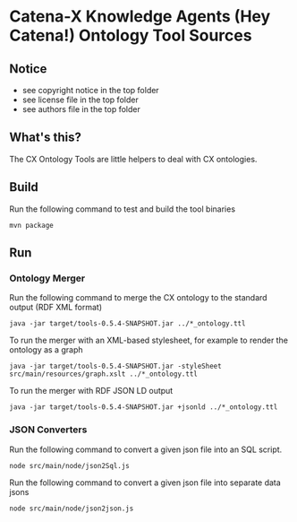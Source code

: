 # Catena-X Knowledge Agents (Hey Catena!) Ontology Tool Sources

## Notice

* see copyright notice in the top folder
* see license file in the top folder
* see authors file in the top folder

## What's this?

The CX Ontology Tools are little helpers to deal with CX ontologies.

## Build

Run the following command to test and build the tool binaries

```console
mvn package
```

## Run

### Ontology Merger

Run the following command to merge the CX ontology to the standard output (RDF XML format)

```console
java -jar target/tools-0.5.4-SNAPSHOT.jar ../*_ontology.ttl 
```

To run the merger with an XML-based stylesheet, for example to render the ontology as a graph

```console
java -jar target/tools-0.5.4-SNAPSHOT.jar -styleSheet src/main/resources/graph.xslt ../*_ontology.ttl
```

To run the merger with RDF JSON LD output

```console
java -jar target/tools-0.5.4-SNAPSHOT.jar +jsonld ../*_ontology.ttl
```

### JSON Converters

Run the following command to convert a given json file into an SQL script.

```console
node src/main/node/json2Sql.js
```

Run the following command to convert a given json file into separate data jsons

```console
node src/main/node/json2json.js
```





